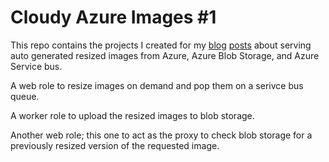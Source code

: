 # Cloudy Azure Images #1
This repo contains the projects I created for my [blog](http://robinosborne.co.uk/?p=1498) [posts](http://robinosborne.co.uk/?p=1506) about serving auto generated resized images from Azure, Azure Blob Storage, and Azure Service bus.

A web role to resize images on demand and pop them on a serivce bus queue.

A worker role to upload the resized images to blob storage.

Another web role; this one to act as the proxy to check blob storage for a previously resized version of the requested image.
